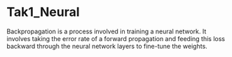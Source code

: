 # Tak1_Neural
Backpropagation is a process involved in training a neural network. It involves taking the error rate of a forward propagation and feeding this loss backward through the neural network layers to fine-tune the weights.
